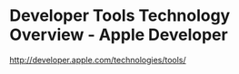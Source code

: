 <!--
id: 452245477
link: http://kevinisom.info/post/452245477/developer-tools-technology-overview-apple-developer
slug: developer-tools-technology-overview-apple-developer
date: Wed Mar 17 2010 02:53:37 GMT+1300 (NZDT)
raw: {"blog_name":"kevinisom","id":452245477,"post_url":"http://kevinisom.info/post/452245477/developer-tools-technology-overview-apple-developer","slug":"developer-tools-technology-overview-apple-developer","type":"link","date":"2010-03-16 13:53:37 GMT","timestamp":1268747617,"state":"published","format":"html","reblog_key":"Af288Ov3","tags":[],"short_url":"http://tmblr.co/Zw68YyQzBVb","highlighted":[],"feed_item":"http://developer.apple.com/technologies/tools/","from_feed_id":"650234","note_count":0,"title":"Developer Tools Technology Overview - Apple Developer","url":"http://developer.apple.com/technologies/tools/","description":""}
publish: 2010-03-017
tags: 
title: Developer Tools Technology Overview - Apple Developer
-->


Developer Tools Technology Overview - Apple Developer
=====================================================

<http://developer.apple.com/technologies/tools/>

